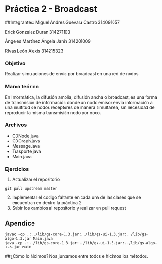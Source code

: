 # Práctica 2 - Broadcast

##Integrantes:
Miguel Andres Guevara Castro 314091057

Erick Gonzalez Duran 314271103

Ángeles Martínez Ángela Janín  314201009

RIvas León Alexis 314215323

### Objetivo
Realizar simulaciones de envio por broadcast en una red de nodos 

### Marco teórico
En Informática, la difusión amplia, difusión ancha o broadcast, es una forma de transmisión de información donde un nodo emisor envía información a una multitud de nodos receptores de manera simultánea, sin necesidad de reproducir la misma transmisión nodo por nodo. 

### Archivos
- CDNode.java
- CDGraph.java
- Message.java
- Trasporte.java
- Main.java

### Ejercicios
1. Actualizar el repositorio
```
git pull upstream master
```
2. Implementar el codigo faltante en cada una de las clases que se encuentran en dentro la práctica 2
3. Subir los cambios al repositorio y realizar un pull request


## Apendice
``` 
javac -cp .:../lib/gs-core-1.3.jar:../lib/gs-ui-1.3.jar:../lib/gs-algo-1.3.jar Main.java
java -cp .:../lib/gs-core-1.3.jar:../lib/gs-ui-1.3.jar:../lib/gs-algo-1.3.jar Main
```
##¿Cómo lo hicimos?
Nos juntamos entre todos e hicimos los métodos.
